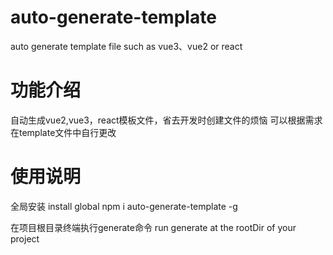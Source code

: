 # auto-generate-template
auto generate template file such as vue3、vue2 or react
# 功能介绍
自动生成vue2,vue3，react模板文件，省去开发时创建文件的烦恼
可以根据需求在template文件中自行更改
# 使用说明
全局安装 install global
 npm i auto-generate-template -g

 在项目根目录终端执行generate命令
 run generate at the rootDir of your project